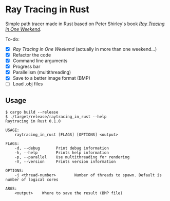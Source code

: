 # Ray Tracing in Rust

Simple path tracer made in Rust based on Peter Shirley's book
[_Ray Tracing in One Weekend_](https://raytracing.github.io/books/RayTracingInOneWeekend.html).

To-do:
- [x] _Ray Tracing in One Weekend_ (actually in more than one weekend...)
- [x] Refactor the code
- [x] Command line arguments
- [x] Progress bar
- [x] Parallelism (multithreading)
- [x] Save to a better image format (BMP)
- [ ] Load .obj files

## Usage

```
$ cargo build --release
$ ./target/release/raytracing_in_rust --help
Raytracing in Rust 0.1.0

USAGE:
    raytracing_in_rust [FLAGS] [OPTIONS] <output>

FLAGS:
    -d, --debug       Print debug information
    -h, --help        Prints help information
    -p, --parallel    Use multithreading for rendering
    -V, --version     Prints version information

OPTIONS:
    -j <thread-number>        Number of threads to spawn. Default is number of logical cores

ARGS:
    <output>    Where to save the result (BMP file)
```
